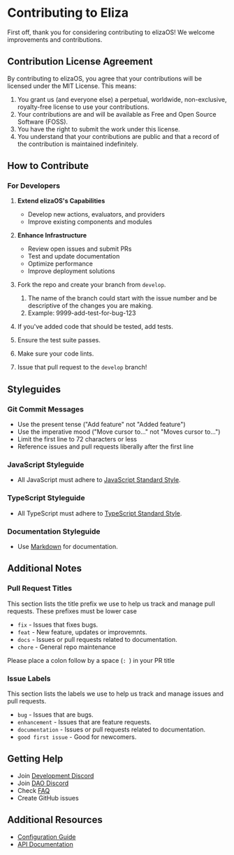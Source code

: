 # Contributing to Eliza

First off, thank you for considering contributing to elizaOS! We welcome improvements and contributions.

## Contribution License Agreement

By contributing to elizaOS, you agree that your contributions will be licensed under the MIT License. This means:

1. You grant us (and everyone else) a perpetual, worldwide, non-exclusive, royalty-free license to use your contributions.
2. Your contributions are and will be available as Free and Open Source Software (FOSS).
3. You have the right to submit the work under this license.
4. You understand that your contributions are public and that a record of the contribution is maintained indefinitely.

## How to Contribute

### For Developers

1. **Extend elizaOS's Capabilities**

    - Develop new actions, evaluators, and providers
    - Improve existing components and modules

2. **Enhance Infrastructure**

    - Review open issues and submit PRs
    - Test and update documentation
    - Optimize performance
    - Improve deployment solutions

3. Fork the repo and create your branch from `develop`.
    1. The name of the branch could start with the issue number and be descriptive of the changes you are making.
    2. Example: 9999-add-test-for-bug-123
4. If you've added code that should be tested, add tests.
5. Ensure the test suite passes.
6. Make sure your code lints.
7. Issue that pull request to the `develop` branch!

## Styleguides

### Git Commit Messages

- Use the present tense ("Add feature" not "Added feature")
- Use the imperative mood ("Move cursor to..." not "Moves cursor to...")
- Limit the first line to 72 characters or less
- Reference issues and pull requests liberally after the first line

### JavaScript Styleguide

- All JavaScript must adhere to [JavaScript Standard Style](https://standardjs.com/).

### TypeScript Styleguide

- All TypeScript must adhere to [TypeScript Standard Style](https://github.com/standard/ts-standard).

### Documentation Styleguide

- Use [Markdown](https://daringfireball.net/projects/markdown/) for documentation.

## Additional Notes

### Pull Request Titles

This section lists the title prefix we use to help us track and manage pull requests. These prefixes must be lower case

- `fix` - Issues that fixes bugs.
- `feat` - New feature, updates or improvemnts.
- `docs` - Issues or pull requests related to documentation.
- `chore` - General repo maintenance

Please place a colon follow by a space (`: `) in your PR title

### Issue Labels

This section lists the labels we use to help us track and manage issues and pull requests.

- `bug` - Issues that are bugs.
- `enhancement` - Issues that are feature requests.
- `documentation` - Issues or pull requests related to documentation.
- `good first issue` - Good for newcomers.

## Getting Help

- Join [Development Discord](https://discord.gg/elizaOS)
- Join [DAO Discord](https://discord.gg/ai16z)
- Check [FAQ](faq.md)
- Create GitHub issues

## Additional Resources

- [Configuration Guide](guides/configuration.md)
- [API Documentation](api)
